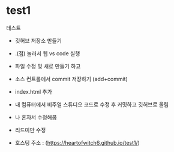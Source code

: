 # test1
테스트

+ 깃허브 저장소 만들기

+ .(점) 눌러서 웹 vs code 실행

+ 파일 수정 및 새로 만들기 하고

+ 소스 컨트롤에서 commit 저장하기 (add+commit)

+ index.html 추가

+ 내 컴퓨터에서 비주얼 스튜디오 코드로 수정 후 커밋하고 깃허브로 올림

+ 나 혼자서 수정해봄

+ 리드미만 수정

+ 호스팅 주소 : (https://heartofwitch6.github.io/test1/)